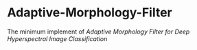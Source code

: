 # Adaptive-Morphology-Filter
The minimum implement of *Adaptive Morphology Filter for Deep Hyperspectral Image Classification*
